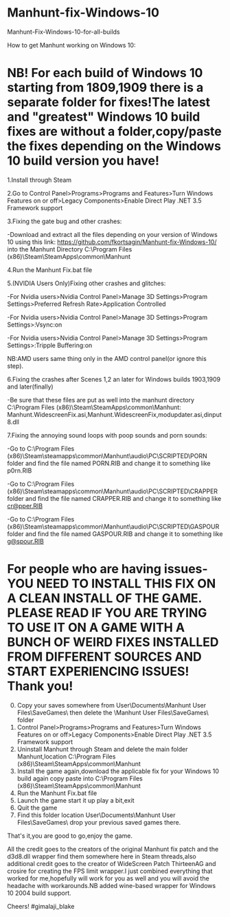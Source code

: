 # Manhunt-fix-Windows-10
Manhunt-Fix-Windows-10-for-all-builds

How to get Manhunt working on Windows 10:
# NB! For each build of Windows 10 starting from 1809,1909 there is a separate folder for fixes!The latest and "greatest" Windows 10 build fixes are without a folder,copy/paste the fixes depending on the Windows 10 build version you have!

1.Install through Steam

2.Go to Control Panel>Programs>Programs and Features>Turn Windows Features on or off>Legacy Components>Enable Direct Play .NET 3.5 Framework support

3.Fixing the gate bug and other crashes:

-Download and extract all the files depending on your version of Windows 10 using this link: https://github.com/fkortsagin/Manhunt-fix-Windows-10/ into the Manhunt Directory C:\Program Files (x86)\Steam\SteamApps\common\Manhunt

4.Run the Manhunt Fix.bat file

5.(NVIDIA Users Only)Fixing other crashes and glitches:

-For Nvidia users>Nvidia Control Panel>Manage 3D Settings>Program Settings>Preferred Refresh Rate>Application Controlled

-For Nvidia users>Nvidia Control Panel>Manage 3D Settings>Program Settings>:Vsync:on

-For Nvidia users>Nvidia Control Panel>Manage 3D Settings>Program Settings>:Tripple Buffering:on

NB:AMD users same thing only in the AMD control panel(or ignore this step).

6.Fixing the crashes after Scenes 1,2 an later for Windows builds 1903,1909 and later(finally)

-Be sure that these files are put as well into the manhunt directory C:\Program Files (x86)\Steam\SteamApps\common\Manhunt:
Manhunt.WidescreenFix.asi,Manhunt.WidescreenFix,modupdater.asi,dinput8.dll

7.Fixing the annoying sound loops with poop sounds and porn sounds:

-Go to C:\Program Files (x86)\Steam\steamapps\common\Manhunt\audio\PC\SCRIPTED\PORN folder and find the file named PORN.RIB and change it to something like p0rn.RIB

-Go to C:\Program Files (x86)\Steam\steamapps\common\Manhunt\audio\PC\SCRIPTED\CRAPPER folder and find the file named CRAPPER.RIB and change it to something like cr@pper.RIB

-Go to C:\Program Files (x86)\Steam\steamapps\common\Manhunt\audio\PC\SCRIPTED\GASPOUR folder and find the file named GASPOUR.RIB and change it to something like g@spour.RIB

# For people who are having issues-YOU NEED TO INSTALL THIS FIX ON A CLEAN INSTALL OF THE GAME. PLEASE READ IF YOU ARE TRYING TO USE IT ON A GAME WITH A BUNCH OF WEIRD FIXES INSTALLED FROM DIFFERENT SOURCES AND START EXPERIENCING ISSUES! Thank you!
 0. Copy your saves somewhere from User\Documents\Manhunt User Files\SaveGames\ then delete the \Manhunt User Files\SaveGames\ folder
 1. Control Panel>Programs>Programs and Features>Turn Windows Features on or off>Legacy Components>Enable Direct Play .NET 3.5 Framework support
 2. Uninstall Manhunt through Steam and delete the main folder Manhunt,location C:\Program Files (x86)\Steam\SteamApps\common\Manhunt
 3. Install the game again,download the applicable fix for your Windows 10 build again copy paste into C:\Program Files (x86)\Steam\SteamApps\common\Manhunt
 4. Run the Manhunt Fix.bat file
 5. Launch the game start it up play a bit,exit
 6. Quit the game
 7. Find this folder location User\Documents\Manhunt User Files\SaveGames\ drop your previous saved games there.

That's it,you are good to go,enjoy the game.

All the credit goes to the creators of the original Manhunt fix patch and the d3d8.dll wrapper find them somewhere here in Steam threads,also additional credit goes to the creator of WideScreen Patch ThirteenAG and crosire for creating the FPS limit wrapper.I just combined everything that worked for me,hopefully will work for you as well and you will avoid the headache with workarounds.NB added wine-based wrapper for Windows 10 2004 build support. 

Cheers! #gimalaji_blake
